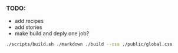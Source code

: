### TODO:

- add recipes
- add stories
- make build and deply one job?

```bash
./scripts/build.sh ./markdown ./build --css ./public/global.css
```

